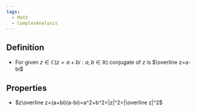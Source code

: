 ```yaml
---
tags:
  - Math
  - ComplexAnalysis
---
```

## Definition
- For given $z\in\mathbb C (z=a+bi: a,b\in\mathbb R)$ conjugate of $z$ is $\overline z=a-bi$ 
## Properties
- $z\overline z=(a+bi)(a-bi)=a^2+b^2=|z|^2=|\overline z|^2$